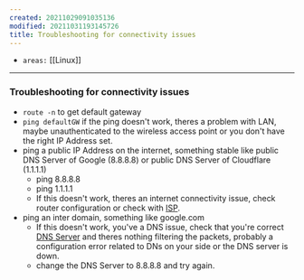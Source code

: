 ```yaml
---
created: 20211029091035136
modified: 20211031193145726
title: Troubleshooting for connectivity issues
---
```


- `areas:` [[Linux]]

---

### Troubleshooting for connectivity issues

- `route -n` to get default gateway
- `ping defaultGW` if the ping doesn't work, theres a problem with LAN, maybe unauthenticated to the wireless access point or you don't have the right IP Address set.
- ping a public IP Address on the internet, something stable like public DNS Server of Google (8.8.8.8) or public DNS Server of Cloudflare (1.1.1.1)
  - ping 8.8.8.8
  - ping 1.1.1.1
  - If this doesn't work, theres an internet connectivity issue, check router configuration or check with [ISP](#ISP).
- ping an inter domain, something like google.com
  - If this doesn't work, you've a DNS issue, check that you're correct [DNS Server](#DNS%20Server) and theres nothing filtering the packets, probably a configuration error related to DNs on your side or the DNS server is down.
  - change the DNS Server to 8.8.8.8 and try again.
